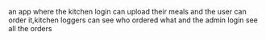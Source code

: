 an app where the kitchen login can upload their meals and the user can order it,kitchen loggers can see who ordered what and the admin login see all the orders 
